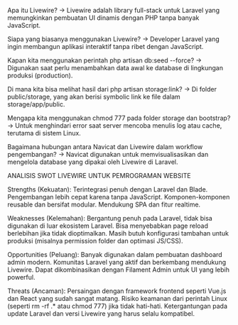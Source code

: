 Apa itu Livewire?
→ Livewire adalah library full-stack untuk Laravel yang memungkinkan pembuatan UI dinamis dengan PHP tanpa banyak JavaScript.

Siapa yang biasanya menggunakan Livewire?
→ Developer Laravel yang ingin membangun aplikasi interaktif tanpa ribet dengan JavaScript.

Kapan kita menggunakan perintah php artisan db:seed --force?
→ Digunakan saat perlu menambahkan data awal ke database di lingkungan produksi (production).

Di mana kita bisa melihat hasil dari php artisan storage:link?
→ Di folder public/storage, yang akan berisi symbolic link ke file dalam storage/app/public.

Mengapa kita menggunakan chmod 777 pada folder storage dan bootstrap?
→ Untuk menghindari error saat server mencoba menulis log atau cache, terutama di sistem Linux.

Bagaimana hubungan antara Navicat dan Livewire dalam workflow pengembangan?
→ Navicat digunakan untuk memvisualisasikan dan mengelola database yang dipakai oleh Livewire di Laravel.

ANALISIS SWOT LIVEWIRE UNTUK PEMROGRAMAN WEBSITE

Strengths (Kekuatan):
Terintegrasi penuh dengan Laravel dan Blade.
Pengembangan lebih cepat karena tanpa JavaScript.
Komponen-komponen reusable dan bersifat modular.
Mendukung SPA dan fitur realtime.

Weaknesses (Kelemahan):
Bergantung penuh pada Laravel, tidak bisa digunakan di luar ekosistem Laravel.
Bisa menyebabkan page reload berlebihan jika tidak dioptimalkan.
Masih butuh konfigurasi tambahan untuk produksi (misalnya permission folder dan optimasi JS/CSS).

Opportunities (Peluang):
Banyak digunakan dalam pembuatan dashboard admin modern.
Komunitas Laravel yang aktif dan berkembang mendukung Livewire.
Dapat dikombinasikan dengan Filament Admin untuk UI yang lebih powerful.

Threats (Ancaman):
Persaingan dengan framework frontend seperti Vue.js dan React yang sudah sangat matang.
Risiko keamanan dari perintah Linux (seperti rm -rf .* atau chmod 777) jika tidak hati-hati.
Ketergantungan pada update Laravel dan versi Livewire yang harus selalu kompatibel.